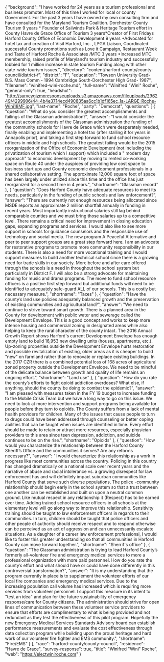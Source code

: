 {
  "background": "I have worked for 24 years as a tourism professional and business promoter. Most of this time I worked for local or county Government. For the past 3 years I have owned my own consulting firm and have consulted for the Maryland Tourism Coalition.   Dorchester County Tourism 9 years    * Founder of Sailwinds Park & Heritage Tourism effort in County Havre de Grace Office of Tourism 3 years*Creator of First Fridays Harford County Office of Economic Development 9 years  *Advocated for hotel tax and creation of Visit Harford, Inc. , LPGA Liaison, Coordinated successful County promotions such as Love it Campaign, Restaurant Week and Taste of Harford  Roche & Associates /MTC 3 years *Increased MTC membership,  raised profile of Maryland's tourism industry  and successfully lobbied for 1 million increase in state tourism Funding along with other state-wide tourism issues.",
  "directory": "content/harford-county/county-council/district-f",
  "district": "F",
  "education": "Towson University Grad- B.S.  Mass Comm - 1994   Cambridge South-Dorchester  High Grad- 1987",
  "filename": "winifred-wini-roche.md",
  "full-name": "Winifred \"Wini\" Roche",
  "general-only": true,
  "headshot": "http://surveygizmoresponseuploads.s3.amazonaws.com/fileuploads/296249/4299906/44-4b4e3714ecd490835aa6cc1b1df165ec_1a-LARGE-Roche-Wini18MF.jpg",
  "last-name": "Roche",
  "party": "Democrat",
  "questions": [
    {
      "question": "What do you consider the greatest accomplishments and failings of the Glassman administration?",
      "answer": "I would consider the greatest accomplishments of the Glassman administration the funding of the community schools for Havre de Grace which were desperately needed, finally enabling and implementing a hotel tax (after stalling it for years in Annapolis prior), and  taking a first step forward to fund school resource officers in middle and high schools.   The greatest failing would be the 2015 reorganization of the Office of Economic Development (not including the privatization of tourism which I support)  which included a   \" modern day approach\" to economic development by moving to rented  co-working space on Route 40 under the auspices of providing low cost space to  business start ups and County economic development professionals in a shared collaborative setting. The  approximate 12,000 square foot of space has been largely under utilized since this time and the office has just reorganized for a second time in 4 years.",
      "shortname": "Glassman record"
    },
    {
      "question": "Does Harford County have adequate resources to meet its needs, particularly in the funding of public schools and law enforcement?",
      "answer": "There are currently not enough resources being allocated since MSDE reports an approximate 2 million shortfall annually in funding in recent years. Most importantly instructional salaries still lag behind comparable counties and we must bring those salaries up to a competitive level.  There remains a critical need for improvement in closing education gaps, expanding programs and services.   I would also like to see more support in schools for guidance counselors and the responsible use of technology and social media. The new program A Peaceful Alternative and peer to peer support groups are  a great step forward here.  I am an advocate for restorative programs to promote more community responsibility in our students. There is also a need for more vocational training and I would  support measures to build another technical school since there is a growing need for trade skills in our society.   More before and after care offered through the schools is a need in throughout the school system but particularly in District F.    I will also be a strong advocate for maintaining funding for music and drama programs. The move to fund school resource officers is a positive first step forward but additional funds will need to be identified to  adequately safe-guard ALL of our schools. This is a costly but necessary measure.",
      "shortname": "Taxes"
    },
    {
      "question": "Have the county’s land use policies adequately balanced growth and the preservation of existing communities and agricultural land?",
      "answer": "We need to continue to strive toward smart growth. There is a planned area in the County for development with public water and sewerage called the Development Envelope. This is a good concept and works to keep more intense housing and commercial zoning in designated areas while also helping to keep the rural character of the county intact. The 2016 Annual Growth Report shows Harford's current Development Envelope has enough empty land to build 16,953 new dwelling units (houses, apartments, etc.).  Up-zoning properties outside the Development Envelope hurts restoration and possible revitalization of existing, older areas as it is cheaper to build \"new\" on farmland rather than to renovate or replace existing buildings. In the 2017 CZR there is a combined potential loss of 168 acres of agricultural zoned property outside the Development Envelope.  We need to be mindful of the delicate balance between growth and quality of life remains an ongoing effort.",
      "shortname": "Land use"
    },
    {
      "question": "How do you rate the county’s efforts to fight opioid addiction overdoses? What else, if anything, should the county be doing to combat the epidemic?",
      "answer": "I am pleased with measures taken in the FY 19 budget to increase funding to the Mobile Crisis Team but we have a long way to go on this issue. We need to look at more intervention and support programs being available for people before they turn to opioids.  The County suffers from a lack of mental health providers for children. Many of the issues that cause people to turn to drugs could have been addressed through counseling or better coping abilities that can be taught when issues are identified in time. Every effort should be made to retain or attract more resources, especially physician providers to this area since teen depression, addiction, and suicide continues to be on the rise.",
      "shortname": "Opioids"
    },
    {
      "question": "How would you characterize the relationship between the Harford County Sheriff’s Office and the communities it serves? Are any reforms necessary?",
      "answer": "I would characterize this relationship as a work in progress like most communities across the country. Policing in this country has changed dramatically on a national scale over recent years and the narrative of abuse and racial intolerance vs. a growing disrespect for law enforcement  has and will definitely impact suburban communities like Harford County that serve such diverse populations.  The police -community relationship should begin early in the school system so that a trust between one another can be established and built on upon a neutral common ground. Like mutual respect in any relationship it (Respect) has to be earned over time. Adding trained school resource officers in all schools at the elementary level will go along way to improve this relationship. Sensitivity training should be taught to  law enforcement officers in regards to their communities. In turn, children should be taught that police officers and other people of authority should receive respect and to respond otherwise can be perceived as an act of aggression and can unnecessarily escalate situations.  As a daughter of a career law enforcement professional, I would like to foster this greater understanding so that all communities in Harford County can move forward together.",
      "shortname": "Sherrif's office"
    },
    {
      "question": "The Glassman administration is trying to lead Harford County’s formerly all-volunteer fire and emergency medical services to more a professional organization with more paid personnel. How do you rate the county’s effort and what should have or could have done differently in this controversial transformation?",
      "answer": "It is my understanding that the program currently in place is to supplement the volunteer efforts of our local fire companies and emergency medical services. Due to the increasing population call volume has increased which is requiring more services from volunteer personnel. I support this measure in its intent to \"test an idea\" and plan for the future sustainability of emergency response/care for County citizens.  The administration should strive for open lines of communication between these volunteer service providers to ensure that efforts are complimentary to what is being provided and not redundant as they test the effectiveness  of this  pilot program. Hopefully the new Emergency Medical Services Standards Advisory board  can establish performance measurements and evaluate  the cost effectiveness through data collection program while building upon the proud heritage and hard work  of our volunteer fire fighter and EMS community.",
      "shortname": "Fire/EMS"
    }
  ],
  "race": "harford-county/county-council",
  "residence": "Havre de Grace",
  "survey-response": true,
  "title": "Winifred \"Wini\" Roche",
  "web": "https://electwiniroche.com"
}
